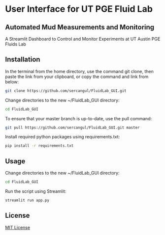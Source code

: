# User Interface for UT PGE Fluid Lab

## Automated Mud Measurements and Monitoring

A Streamlit Dashboard to Control and Monitor Experiments at UT Austin PGE Fluids Lab

## Installation

In the  terminal from the home directory, use the command git clone, then paste the link from your clipboard, or copy the command and link from below:

```bash
git clone https://github.com/sercangul/FluidLab_GUI.git
```

Change directories to the new ~/FluidLab_GUI directory:

```bash
cd FluidLab_GUI
```

To ensure that your master branch is up-to-date, use the pull command:

```bash
git pull https://github.com/sercangul/FluidLab_GUI.git master
```

Install required python packages using requirements.txt:

```bash
pip install -r requirements.txt
```

## Usage

Change directories to the new ~/FluidLab_GUI directory:

```bash
cd FluidLab_GUI
```

Run the script using Streamlit:

```bash
streamlit run app.py
```

## License
[MIT License](https://choosealicense.com/licenses/mit/)
